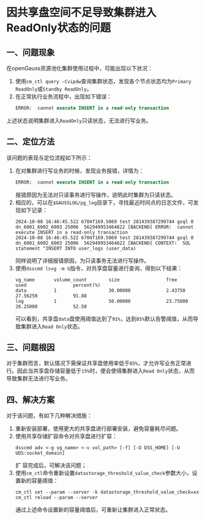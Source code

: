 # 因共享盘空间不足导致集群进入ReadOnly状态的问题

## 一、问题现象
在openGauss资源池化集群使用过程中，可能出现以下状况：
1. 使用`cm_ctl query -Cvipdw`查询集群状态，发现各个节点状态均为`Primary ReadOnly`或`Standby ReadOnly`。
2. 在正常执行业务流程中，出现如下错误：
    ```SQL
    ERROR:  cannot execute INSERT in a read-only transaction
    ```
上述状态说明集群进入`ReadOnly`只读状态，无法进行写业务。
## 二、定位方法
该问题的表现与定位流程如下所示：
1.  在对集群进行写业务的时候，发现业务报错，详情为：
    ```SQL
    ERROR:  cannot execute INSERT in a read-only transaction
    ```
    报错原因为无法对只读事务进行写操作，说明此时集群为只读状态。
2.  相应的，可以在`$GAUSSLOG/pg_log`目录下，寻找最近时间点的日志文件，可发现如下记录：
    ```shell
    2024-10-08 16:46:45.522 6704f169.5069 test 281439387299744 gsql 0 dn_6001_6002_6003 25006  562949953464622 [BACKEND] ERROR:  cannot execute INSERT in a read-only transaction
    2024-10-08 16:46:45.522 6704f169.5069 test 281439387299744 gsql 0 dn_6001_6002_6003 25006  562949953464622 [BACKEND] CONTEXT:  SQL statement "INSERT INTO user_logs (user_data)
    ```
    同样说明了详细报错原因，为只读事务无法进行写操作。
3.  使用`dsscmd lsvg -m G`指令，对共享盘容量进行查询，得到以下结果：
    ```shell
    vg_name       volume_count        size                 free                 used                 percent(%)          
    data          1                   30.00000             2.43750              27.56250             91.88               
    log           1                   50.00000             23.75000             26.25000             52.50   
    ```
    可以看到，共享盘`data`盘使用阈值达到了`91%`，达到`85%`默认告警阈值，从而导致集群进入`Read Only`状态。

## 三、问题根因
对于集群而言，默认情况下需保证共享盘使用率低于`85%`，才允许写业务正常进行。因此当共享盘存储容量低于`15%`时，便会使得集群进入`Read Only`状态，从而导致集群无法进行写业务。

## 四、解决方案
对于该问题，有如下几种解决措施：
1.  重新安装部署，使用更大的共享盘进行部署安装，避免容量耗尽问题。
2.  使用共享存储扩容命令对共享盘进行扩容：
    ```shell
    dsscmd adv <-g vg_name> <-v vol_path> [-f] [-D DSS_HOME] [-U UDS:socket_domain] 
    ```
    扩 容完成后，可解决该问题；
3.  使用`cm_ctl`命令重新设置`datastorage_threshold_value_check`参数大小，设置新的容量阈值：
    ```shell
    cm_ctl set --param --server -k datastorage_threshold_value_check=xx
    cm_ctl reload --param --server
    ```
    通过上述命令设置新的容量阈值后，可重新让集群进入正常状态。

